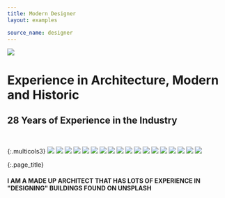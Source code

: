 ```yaml
---
title: Modern Designer
layout: examples

source_name: designer
---
```



![](https://images.unsplash.com/photo-1576135045823-8c8f07ed7ee2?ixlib=rb-1.2.1&ixid=eyJhcHBfaWQiOjEyMDd9&auto=format&fit=crop&w=991&q=80)

# Experience in Architecture, Modern and Historic
## 28 Years of Experience in the Industry

 &nbsp;
 &nbsp;

{:.multicols3}
![](https://images.unsplash.com/photo-1576135045345-f4df6ea39c02?ixlib=rb-1.2.1&ixid=eyJhcHBfaWQiOjEyMDd9&auto=format&fit=crop&w=940&q=80)
![](https://images.unsplash.com/photo-1573987116136-8161883a27f1?ixlib=rb-1.2.1&ixid=eyJhcHBfaWQiOjEyMDd9&auto=format&fit=crop&w=886&q=80)
![](https://images.unsplash.com/photo-1574691545845-7c05715a725d?ixlib=rb-1.2.1&ixid=eyJhcHBfaWQiOjEyMDd9&auto=format&fit=crop&w=993&q=80)
![](https://images.unsplash.com/photo-1573404030214-248e0e711cab?ixlib=rb-1.2.1&ixid=eyJhcHBfaWQiOjEyMDd9&auto=format&fit=crop&w=1029&q=80)
![](https://images.unsplash.com/photo-1573119574031-80390c957549?ixlib=rb-1.2.1&ixid=eyJhcHBfaWQiOjEyMDd9&auto=format&fit=crop&w=982&q=80)
![](https://images.unsplash.com/photo-1572471273304-3c7afedebc61?ixlib=rb-1.2.1&ixid=eyJhcHBfaWQiOjEyMDd9&auto=format&fit=crop&w=941&q=80)
![](https://images.unsplash.com/photo-1572509240056-a81185ab79d8?ixlib=rb-1.2.1&ixid=eyJhcHBfaWQiOjEyMDd9&auto=format&fit=crop&w=934&q=80)
![](https://images.unsplash.com/photo-1572903739126-9496cef0d9a4?ixlib=rb-1.2.1&ixid=eyJhcHBfaWQiOjEyMDd9&auto=format&fit=crop&w=1400&q=80)
![](https://images.unsplash.com/photo-1571637928227-e5ec14ecb8a0?ixlib=rb-1.2.1&ixid=eyJhcHBfaWQiOjEyMDd9&auto=format&fit=crop&w=1525&q=80)
![](https://images.unsplash.com/photo-1571637928003-0ed17e03786f?ixlib=rb-1.2.1&ixid=eyJhcHBfaWQiOjEyMDd9&auto=format&fit=crop&w=982&q=80)
![](https://images.unsplash.com/photo-1547895749-c4209c6796b4?ixlib=rb-1.2.1&auto=format&fit=crop&w=1000&q=80)
![](https://images.unsplash.com/photo-1571427681977-2e29759c3cc3?ixlib=rb-1.2.1&ixid=eyJhcHBfaWQiOjEyMDd9&auto=format&fit=crop&w=934&q=80)
![](https://images.unsplash.com/photo-1570602630574-7d33a994d04c?ixlib=rb-1.2.1&ixid=eyJhcHBfaWQiOjEyMDd9&auto=format&fit=crop&w=934&q=80)
![](https://images.unsplash.com/photo-1570102580481-b0dd4a769047?ixlib=rb-1.2.1&ixid=eyJhcHBfaWQiOjEyMDd9&auto=format&fit=crop&w=934&q=80)
![](https://images.unsplash.com/photo-1570520482746-af035285c22b?ixlib=rb-1.2.1&ixid=eyJhcHBfaWQiOjEyMDd9&auto=format&fit=crop&w=934&q=80)
![](https://images.unsplash.com/photo-1569938298692-3547607c467a?ixlib=rb-1.2.1&ixid=eyJhcHBfaWQiOjEyMDd9&auto=format&fit=crop&w=958&q=80)
![](https://images.unsplash.com/photo-1567577168875-c3e0fc79ae19?ixlib=rb-1.2.1&ixid=eyJhcHBfaWQiOjEyMDd9&auto=format&fit=crop&w=960&q=80)
![](https://images.unsplash.com/photo-1567204914221-af5768e1c82a?ixlib=rb-1.2.1&ixid=eyJhcHBfaWQiOjEyMDd9&auto=format&fit=crop&w=934&q=80)

{:.page_title}
#### **I AM A MADE UP ARCHITECT THAT HAS LOTS OF EXPERIENCE IN "DESIGNING" BUILDINGS FOUND ON UNSPLASH**
